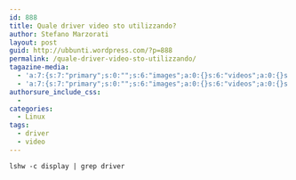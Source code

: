 ```yaml
---
id: 888
title: Quale driver video sto utilizzando?
author: Stefano Marzorati
layout: post
guid: http://ubbunti.wordpress.com/?p=888
permalink: /quale-driver-video-sto-utilizzando/
tagazine-media:
  - 'a:7:{s:7:"primary";s:0:"";s:6:"images";a:0:{}s:6:"videos";a:0:{}s:11:"image_count";s:1:"0";s:6:"author";s:6:"116741";s:7:"blog_id";s:8:"21149954";s:9:"mod_stamp";s:19:"2011-06-03 12:21:48";}'
  - 'a:7:{s:7:"primary";s:0:"";s:6:"images";a:0:{}s:6:"videos";a:0:{}s:11:"image_count";s:1:"0";s:6:"author";s:6:"116741";s:7:"blog_id";s:8:"21149954";s:9:"mod_stamp";s:19:"2011-06-03 12:21:48";}'
authorsure_include_css:
  - 
categories:
  - Linux
tags:
  - driver
  - video
---
```

`lshw -c display | grep driver`